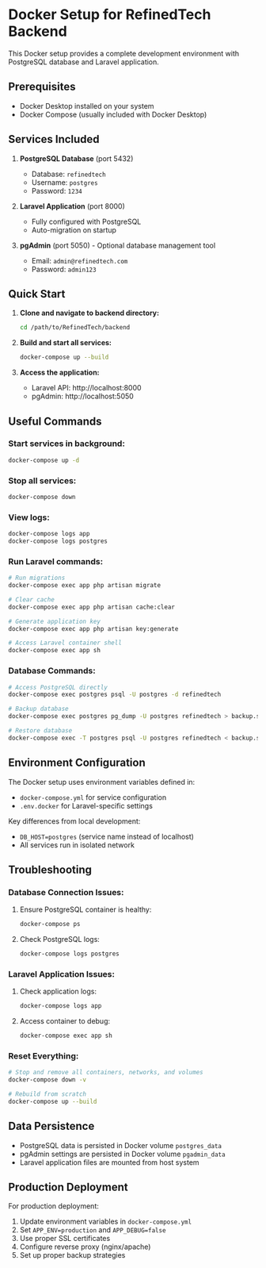 # Docker Setup for RefinedTech Backend

This Docker setup provides a complete development environment with PostgreSQL database and Laravel application.

## Prerequisites

- Docker Desktop installed on your system
- Docker Compose (usually included with Docker Desktop)

## Services Included

1. **PostgreSQL Database** (port 5432)
   - Database: `refinedtech`
   - Username: `postgres` 
   - Password: `1234`

2. **Laravel Application** (port 8000)
   - Fully configured with PostgreSQL
   - Auto-migration on startup

3. **pgAdmin** (port 5050) - Optional database management tool
   - Email: `admin@refinedtech.com`
   - Password: `admin123`

## Quick Start

1. **Clone and navigate to backend directory:**
   ```bash
   cd /path/to/RefinedTech/backend
   ```

2. **Build and start all services:**
   ```bash
   docker-compose up --build
   ```

3. **Access the application:**
   - Laravel API: http://localhost:8000
   - pgAdmin: http://localhost:5050

## Useful Commands

### Start services in background:
```bash
docker-compose up -d
```

### Stop all services:
```bash
docker-compose down
```

### View logs:
```bash
docker-compose logs app
docker-compose logs postgres
```

### Run Laravel commands:
```bash
# Run migrations
docker-compose exec app php artisan migrate

# Clear cache
docker-compose exec app php artisan cache:clear

# Generate application key
docker-compose exec app php artisan key:generate

# Access Laravel container shell
docker-compose exec app sh
```

### Database Commands:
```bash
# Access PostgreSQL directly
docker-compose exec postgres psql -U postgres -d refinedtech

# Backup database
docker-compose exec postgres pg_dump -U postgres refinedtech > backup.sql

# Restore database
docker-compose exec -T postgres psql -U postgres refinedtech < backup.sql
```

## Environment Configuration

The Docker setup uses environment variables defined in:
- `docker-compose.yml` for service configuration
- `.env.docker` for Laravel-specific settings

Key differences from local development:
- `DB_HOST=postgres` (service name instead of localhost)
- All services run in isolated network

## Troubleshooting

### Database Connection Issues:
1. Ensure PostgreSQL container is healthy:
   ```bash
   docker-compose ps
   ```

2. Check PostgreSQL logs:
   ```bash
   docker-compose logs postgres
   ```

### Laravel Application Issues:
1. Check application logs:
   ```bash
   docker-compose logs app
   ```

2. Access container to debug:
   ```bash
   docker-compose exec app sh
   ```

### Reset Everything:
```bash
# Stop and remove all containers, networks, and volumes
docker-compose down -v

# Rebuild from scratch
docker-compose up --build
```

## Data Persistence

- PostgreSQL data is persisted in Docker volume `postgres_data`
- pgAdmin settings are persisted in Docker volume `pgadmin_data`
- Laravel application files are mounted from host system

## Production Deployment

For production deployment:
1. Update environment variables in `docker-compose.yml`
2. Set `APP_ENV=production` and `APP_DEBUG=false`
3. Use proper SSL certificates
4. Configure reverse proxy (nginx/apache)
5. Set up proper backup strategies